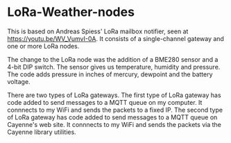 # LoRa-Weather-nodes
This is based on Andreas Spiess' LoRa mailbox notifier, seen at https://youtu.be/WV_VumvI-0A. It consists of a singIe-channel gateway and one or more LoRa nodes.

The change to the LoRa node was the addition of a BME280 sensor and a 4-bit DIP switch. The sensor gives us temperature, humidity and pressure. The code adds pressure in inches of mercury, dewpoint and the battery voltage.

There are two types of LoRa gateways. The first type of LoRa gateway has code added to send messages to a MQTT queue on my computer. It connnects to my WiFi and sends the packets to a fixed IP. The second type of LoRa gateway has code added to send messages to a MQTT queue on Cayenne's web site. It connnects to my WiFi and sends the packets via the Cayenne library utilities.
